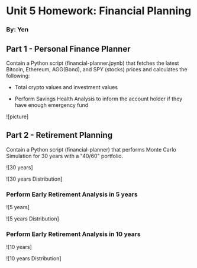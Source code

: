 # Unit 5 Homework: Financial Planning
### By: Yen

## Part 1 - Personal Finance Planner
Contain a Python script (financial-planner.jpynb) that fetches the latest Bitcoin, Ethereum, AGG(Bond), and SPY (stocks) prices and calculates the following:

* Total crypto values and investment values

* Perform Savings Health Analysis to inform the account holder if they have enough emergency fund

![picture]

## Part 2 - Retirement Planning
Contain a Python script (financial-planner) that performs Monte Carlo Simulation for 30 years with a "40/60" portfolio.

![30 years]

![30 years Distribution]

### Perform Early Retirement Analysis in 5 years
![5 years]

![5 years Distribution]

### Perform Early Retirement Analysis in 10 years
![10 years]

![10 years Distribution]
